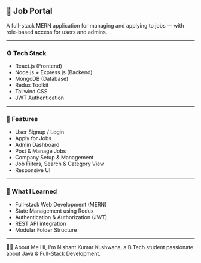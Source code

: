 ## 💼 Job Portal

A full-stack MERN application for managing and applying to jobs — with role-based access for users and admins.

---

### ⚙️ Tech Stack

- React.js (Frontend)
- Node.js + Express.js (Backend)
- MongoDB (Database)
- Redux Toolkit
- Tailwind CSS
- JWT Authentication

---

### 📌 Features

- User Signup / Login
- Apply for Jobs
- Admin Dashboard
- Post & Manage Jobs
- Company Setup & Management
- Job Filters, Search & Category View
- Responsive UI

---

### 🧠 What I Learned

- Full-stack Web Development (MERN)
- State Management using Redux
- Authentication & Authorization (JWT)
- REST API integration
- Modular Folder Structure
  
---

🙋‍♂️ About Me
Hi, I'm Nishant Kumar Kushwaha, a B.Tech student passionate about Java & Full-Stack Development.
